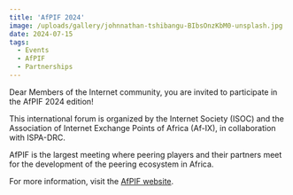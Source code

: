 ```yaml
---
title: 'AfPIF 2024'
image: /uploads/gallery/johnnathan-tshibangu-BIbsOnzKbM0-unsplash.jpg
date: 2024-07-15
tags: 
  - Events
  - AfPIF
  - Partnerships
---
```


Dear Members of the Internet community, you are invited to participate in the AfPIF 2024 edition!

This international forum is organized by the Internet Society (ISOC) and the Association of Internet Exchange Points of Africa (Af-IX), in collaboration with ISPA-DRC.

AfPIF is the largest meeting where peering players and their partners meet for the development of the peering ecosystem in Africa.

For more information, visit the [AfPIF website](https://www.afpif.org/afpif2024/).